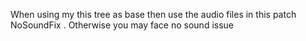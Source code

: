 When using my this tree as base then use the audio files in this patch NoSoundFix . Otherwise you may face no sound issue
